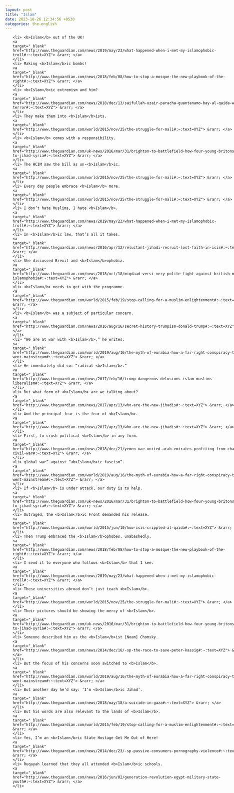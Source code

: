 ```yaml
---
layout: post
title: "Islam"
date: 2023-10-26 12:34:56 +0530
categories: the-english
---
```

<style>
@media only screen and (min-width: 768px) {
    ol {
        width: 768px;
        margin: 0 auto;
    }
  }
ol li {
    font-size: 18px;
    line-height: 1.5;
    padding-bottom: 8px;
}
</style>
<ol>

    <li> <b>Islam</b> out of the UK!
    <a 
    target="_blank" 
    href="http://www.theguardian.com/news/2019/may/23/what-happened-when-i-met-my-islamophobic-troll#:~:text=XYZ"> &rarr; </a>
    </li>
    <li> Making <b>Islam</b>ic bombs!
    <a 
    target="_blank" 
    href="http://www.theguardian.com/news/2018/feb/08/how-to-stop-a-mosque-the-new-playbook-of-the-right#:~:text=XYZ"> &rarr; </a>
    </li>
    <li> <b>Islam</b>ic extremism and him?
    <a 
    target="_blank" 
    href="http://www.theguardian.com/news/2018/dec/13/saifullah-uzair-paracha-guantanamo-bay-al-qaida-war-on-terror#:~:text=XYZ"> &rarr; </a>
    </li>
    <li> They make them into <b>Islam</b>ists.
    <a 
    target="_blank" 
    href="http://www.theguardian.com/world/2015/nov/25/the-struggle-for-mali#:~:text=XYZ"> &rarr; </a>
    </li>
    <li> <b>Islam</b> comes with a responsibility.
    <a 
    target="_blank" 
    href="http://www.theguardian.com/uk-news/2016/mar/31/brighton-to-battlefield-how-four-young-britons-drawn-to-jihad-syria#:~:text=XYZ"> &rarr; </a>
    </li>
    <li> The HCIM saw the bill as un-<b>Islam</b>ic.
    <a 
    target="_blank" 
    href="http://www.theguardian.com/world/2015/nov/25/the-struggle-for-mali#:~:text=XYZ"> &rarr; </a>
    </li>
    <li> Every day people embrace <b>Islam</b> more.
    <a 
    target="_blank" 
    href="http://www.theguardian.com/world/2015/nov/25/the-struggle-for-mali#:~:text=XYZ"> &rarr; </a>
    </li>
    <li> I don’t hate Muslims, I hate <b>Islam</b>.
    <a 
    target="_blank" 
    href="http://www.theguardian.com/news/2019/may/23/what-happened-when-i-met-my-islamophobic-troll#:~:text=XYZ"> &rarr; </a>
    </li>
    <li> In <b>Islam</b>ic law, that’s all it takes.
    <a 
    target="_blank" 
    href="http://www.theguardian.com/news/2016/apr/12/reluctant-jihadi-recruit-lost-faith-in-isis#:~:text=XYZ"> &rarr; </a>
    </li>
    <li> She discussed Brexit and <b>Islam</b>ophobia.
    <a 
    target="_blank" 
    href="http://www.theguardian.com/news/2018/oct/18/miqdaad-versi-very-polite-fight-against-british-media-islamophobia#:~:text=XYZ"> &rarr; </a>
    </li>
    <li> <b>Islam</b> needs to get with the programme.
    <a 
    target="_blank" 
    href="http://www.theguardian.com/world/2015/feb/19/stop-calling-for-a-muslim-enlightenment#:~:text=XYZ"> &rarr; </a>
    </li>
    <li> <b>Islam</b> was a subject of particular concern.
    <a 
    target="_blank" 
    href="http://www.theguardian.com/news/2016/aug/16/secret-history-trumpism-donald-trump#:~:text=XYZ"> &rarr; </a>
    </li>
    <li> “We are at war with <b>Islam</b>,” he writes.
    <a 
    target="_blank" 
    href="http://www.theguardian.com/world/2019/aug/16/the-myth-of-eurabia-how-a-far-right-conspiracy-theory-went-mainstream#:~:text=XYZ"> &rarr; </a>
    </li>
    <li> He immediately did so: “radical <b>Islam</b>.”
    <a 
    target="_blank" 
    href="http://www.theguardian.com/news/2017/feb/16/trump-dangerous-delusions-islam-muslims-liberalism#:~:text=XYZ"> &rarr; </a>
    </li>
    <li> But what form of <b>Islam</b> are we talking about?
    <a 
    target="_blank" 
    href="http://www.theguardian.com/news/2017/apr/13/who-are-the-new-jihadis#:~:text=XYZ"> &rarr; </a>
    </li>
    <li> And the principal fear is the fear of <b>Islam</b>.
    <a 
    target="_blank" 
    href="http://www.theguardian.com/news/2017/apr/13/who-are-the-new-jihadis#:~:text=XYZ"> &rarr; </a>
    </li>
    <li> First, to crush political <b>Islam</b> in any form.
    <a 
    target="_blank" 
    href="http://www.theguardian.com/news/2018/dec/21/yemen-uae-united-arab-emirates-profiting-from-chaos-of-civil-war#:~:text=XYZ"> &rarr; </a>
    </li>
    <li> global war” against “<b>Islam</b>ic fascism”.
    <a 
    target="_blank" 
    href="http://www.theguardian.com/world/2019/aug/16/the-myth-of-eurabia-how-a-far-right-conspiracy-theory-went-mainstream#:~:text=XYZ"> &rarr; </a>
    </li>
    <li> If <b>Islam</b> is under attack, our duty is to help.
    <a 
    target="_blank" 
    href="http://www.theguardian.com/uk-news/2016/mar/31/brighton-to-battlefield-how-four-young-britons-drawn-to-jihad-syria#:~:text=XYZ"> &rarr; </a>
    </li>
    <li> Outraged, the <b>Islam</b>ic Front demanded his release.
    <a 
    target="_blank" 
    href="http://www.theguardian.com/world/2015/jun/10/how-isis-crippled-al-qaida#:~:text=XYZ"> &rarr; </a>
    </li>
    <li> Then Trump embraced the <b>Islam</b>ophobes, unabashedly.
    <a 
    target="_blank" 
    href="http://www.theguardian.com/news/2018/feb/08/how-to-stop-a-mosque-the-new-playbook-of-the-right#:~:text=XYZ"> &rarr; </a>
    </li>
    <li> I send it to everyone who follows <b>Islam</b> that I see.
    <a 
    target="_blank" 
    href="http://www.theguardian.com/news/2019/may/23/what-happened-when-i-met-my-islamophobic-troll#:~:text=XYZ"> &rarr; </a>
    </li>
    <li> These universities abroad don’t just teach <b>Islam</b>.
    <a 
    target="_blank" 
    href="http://www.theguardian.com/world/2015/nov/25/the-struggle-for-mali#:~:text=XYZ"> &rarr; </a>
    </li>
    <li> Their pictures should be showing the mercy of <b>Islam</b>.
    <a 
    target="_blank" 
    href="http://www.theguardian.com/uk-news/2016/mar/31/brighton-to-battlefield-how-four-young-britons-drawn-to-jihad-syria#:~:text=XYZ"> &rarr; </a>
    </li>
    <li> Someone described him as the <b>Islam</b>ist [Noam] Chomsky.
    <a 
    target="_blank" 
    href="http://www.theguardian.com/news/2014/dec/18/-sp-the-race-to-save-peter-kassig#:~:text=XYZ"> &rarr; </a>
    </li>
    <li> But the focus of his concerns soon switched to <b>Islam</b>.
    <a 
    target="_blank" 
    href="http://www.theguardian.com/world/2019/aug/16/the-myth-of-eurabia-how-a-far-right-conspiracy-theory-went-mainstream#:~:text=XYZ"> &rarr; </a>
    </li>
    <li> But another day he’d say: ‘I’m <b>Islam</b>ic Jihad’.
    <a 
    target="_blank" 
    href="http://www.theguardian.com/news/2018/may/18/a-suicide-in-gaza#:~:text=XYZ"> &rarr; </a>
    </li>
    <li> But his words are also relevant to the lands of <b>Islam</b>.
    <a 
    target="_blank" 
    href="http://www.theguardian.com/world/2015/feb/19/stop-calling-for-a-muslim-enlightenment#:~:text=XYZ"> &rarr; </a>
    </li>
    <li> Yes, I’m an <b>Islam</b>ic State Hostage Get Me Out of Here!
    <a 
    target="_blank" 
    href="http://www.theguardian.com/news/2014/dec/23/-sp-passive-consumers-pornography-violence#:~:text=XYZ"> &rarr; </a>
    </li>
    <li> Ruqayah learned that they all attended <b>Islam</b>ic schools.
    <a 
    target="_blank" 
    href="http://www.theguardian.com/news/2016/jun/02/generation-revolution-egypt-military-state-youth#:~:text=XYZ"> &rarr; </a>
    </li>